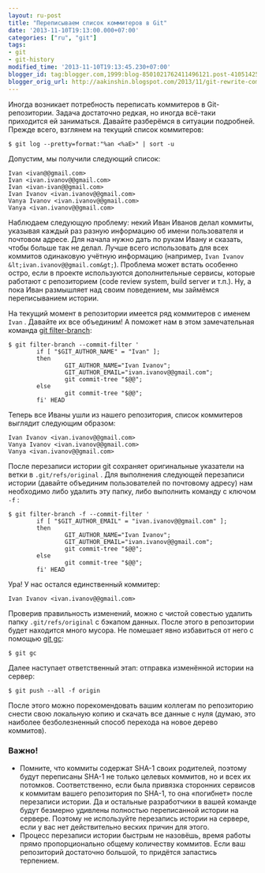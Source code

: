 ```yaml
---
layout: ru-post
title: "Переписываем список коммитеров в Git"
date: '2013-11-10T19:13:00.000+07:00'
categories: ["ru", "git"]
tags:
- git
- git-history
modified_time: '2013-11-10T19:13:45.230+07:00'
blogger_id: tag:blogger.com,1999:blog-8501021762411496121.post-4105142589463345298
blogger_orig_url: http://aakinshin.blogspot.com/2013/11/git-rewrite-commiter-list.html
---
```



Иногда возникает потребность переписать коммитеров в Git-репозитории. Задача достаточно редкая, но иногда всё-таки приходится ей заниматься. Давайте разберёмся в ситуации подробней. Прежде всего, взглянем на текущий список коммитеров:

```
$ git log --pretty=format:"%an <%aE>" | sort -u
```

Допустим, мы получили следующий список:

```
Ivan <ivan@@gmail.com>
Ivan <ivan.ivanov@@gmail.com>
Ivan <ivan-ivan@@gmail.com>
Ivan Ivanov <ivan.ivanov@@gmail.com>
Vanya Ivanov <ivan.ivanov@@gmail.com>
Vanya <ivan.ivanov@@gmail.com>
```

Наблюдаем следующую проблему: некий Иван Иванов делал коммиты, указывая каждый раз разную информацию об имени пользователя и почтовом адресе. Для начала нужно дать по рукам Ивану и сказать, чтобы больше так не делал. Лучше всего использовать для всех коммитов одинаковую учётную информацию (например,
`Ivan Ivanov &lt;ivan.ivanov@@gmail.com&gt;`). Проблема может встать особенно остро, если в проекте используются дополнительные сервисы, которые работают с репозиторием (code review system, build server и т.п.). Ну, а пока Иван размышляет над своим поведением, мы займёмся переписыванием истории.

<!--more-->

На текущий момент в репозитории имеется ряд коммитеров с именем `Ivan` . Давайте их все объединим! А поможет нам в этом замечательная команда [git filter-branch](https://www.kernel.org/pub/software/scm/git/docs/git-filter-branch.html):


```
$ git filter-branch --commit-filter '
        if [ "$GIT_AUTHOR_NAME" = "Ivan" ];
        then
                GIT_AUTHOR_NAME="Ivan Ivanov";
                GIT_AUTHOR_EMAIL="ivan.ivanov@@gmail.com";
                git commit-tree "$@@";
        else
                git commit-tree "$@@";
        fi' HEAD
```

Теперь все Иваны ушли из нашего репозитория, список коммитеров выглядит следующим образом:

```
Ivan Ivanov <ivan.ivanov@@gmail.com>
Vanya Ivanov <ivan.ivanov@@gmail.com>
Vanya <ivan.ivanov@@gmail.com>
```

После перезаписи истории git сохраняет оригинальные указатели на ветки в `.git/refs/original` . Для выполнения следующей перезаписи истории (давайте объединим пользователей по почтовому адресу) нам необходимо либо удалить эту папку, либо выполнить команду с ключом `-f` :

```
$ git filter-branch -f --commit-filter '
        if [ "$GIT_AUTHOR_EMAIL" = "ivan.ivanov@@gmail.com" ];
        then
                GIT_AUTHOR_NAME="Ivan Ivanov";
                GIT_AUTHOR_EMAIL="ivan.ivanov@@gmail.com";
                git commit-tree "$@@";
        else
                git commit-tree "$@@";
        fi' HEAD
```

Ура! У нас остался единственный коммитер:

```
Ivan Ivanov <ivan.ivanov@@gmail.com>
```

Проверив правильность изменений, можно с чистой совестью удалить папку `.git/refs/original` с бэкапом данных. После этого в репозитории будет находится много мусора. Не помешает явно избавиться от него c помощью [git gc](https://www.kernel.org/pub/software/scm/git/docs/git-gc.html):

```
$ git gc
```

Далее наступает ответственный этап: отправка изменённой истории на сервер:

```
$ git push --all -f origin
```

После этого можно порекомендовать вашим коллегам по репозиторию снести свою локальную копию и скачать все данные с нуля (думаю, это наиболее безболезненный способ перехода на новое дерево коммитов).

### Важно!

* Помните, что коммиты содержат SHA-1 своих родителей, поэтому будут переписаны SHA-1 не только целевых коммитов, но и всех их потомков. Соответственно, если была привязка сторонних сервисов к коммитам вашего репозитория по SHA-1, то она «погибнет» после перезаписи истории. Да и остальные разработчики в вашей команде будут безмерно удивлены полностью переписанной истории на сервере. Поэтому не используйте перезапись истории на сервере, если у вас нет действительно веских причин для этого.
* Процесс перезаписи истории быстрым не назовёшь, время работы прямо пропорционально общему количеству коммитов. Если ваш репозиторий достаточно большой, то придётся запастись терпением.